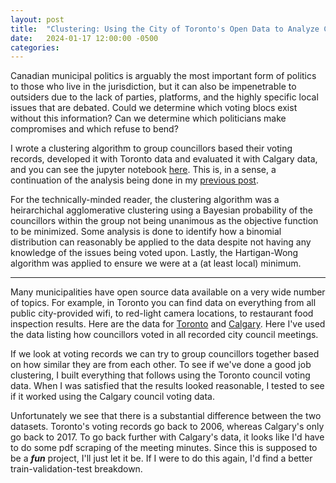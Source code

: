 ```yaml
---
layout: post
title:  "Clustering: Using the City of Toronto's Open Data to Analyze Councillor Voting Behaviour"
date:   2024-01-17 12:00:00 -0500
categories: 
---
```


Canadian municipal politics is arguably the most important form of politics to those who live in the jurisdiction, but it can also be impenetrable to outsiders due to the lack of parties, platforms, and the highly specific local issues that are debated. Could we determine which voting blocs exist without this information? Can we determine which politicians make compromises and which refuse to bend?

I  wrote a clustering algorithm to group councillors based their voting records, developed it with Toronto data and evaluated it with Calgary data, and you can see the jupyter notebook [here](https://github.com/mccarthy17mark/councillors/blob/master/councillor_clustering.ipynb). This is, in a sense, a continuation of the analysis being done in my [previous post]().

For the technically-minded reader, the clustering algorithm was a heirarchichal agglomerative clustering using a Bayesian probability of the councillors within the group not being unanimous as the objective function to be minimized. Some analysis is done to identify how a binomial distribution can reasonably be applied to the data despite not having any knowledge of the issues being voted upon. Lastly, the Hartigan-Wong algorithm was applied to ensure we were at a (at least local) minimum.

---

Many municipalities have open source data available on a very wide number of topics. For example, in Toronto you can find data on everything from all public city-provided wifi, to red-light camera locations, to restaurant food inspection results. Here are the data for [Toronto](https://open.toronto.ca/) and [Calgary](https://data.calgary.ca/). Here I've used the data listing how councillors voted in all recorded city council meetings.

If we look at voting records we can try to group councillors together based on how similar they are from each other. To see if we've done a good job clustering, I built everything that follows using the Toronto council voting data. When I was satisfied that the results looked reasonable, I tested to see if it worked using the Calgary council voting data.

Unfortunately we see that there is a substantial difference between the two datasets. Toronto's voting records go back to 2006, whereas Calgary's only go back to 2017. To go back further with Calgary's data, it looks like I'd have to do some pdf scraping of the meeting minutes. Since this is supposed to be a ***fun*** project, I'll just let it be. If I were to do this again, I'd find a better train-validation-test breakdown.

